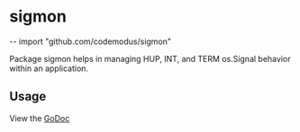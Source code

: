 # sigmon
--
    import "github.com/codemodus/sigmon"

Package sigmon helps in managing HUP, INT, and TERM os.Signal behavior within an
application.

## Usage
View the [GoDoc](http://godoc.org/github.com/codemodus/sigmon)
